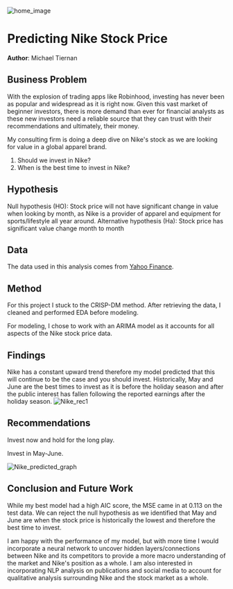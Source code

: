 ![home_image](https://user-images.githubusercontent.com/67566192/116619578-a18de780-a90e-11eb-9adc-17cdb9b48ede.jpg)
# Predicting Nike Stock Price

**Author**: Michael Tiernan

## Business Problem
With the explosion of trading apps like Robinhood, investing has never been as popular and widespread as it is right now. Given this vast market of beginner investors, there is more demand than ever for financial analysts as these new investors need a reliable source that they can trust with their recommendations and ultimately, their money. 

My consulting firm is doing a deep dive on Nike's stock as we are looking for value in a global apparel brand. 
1) Should we invest in Nike? 
2) When is the best time to invest in Nike? 

## Hypothesis
Null hypothesis (HO): Stock price will not have significant change in value when looking by month, as Nike is a provider of apparel and equipment for sports/lifestyle all year around.
Alternative hypothesis (Ha): Stock price has significant value change month to month

## Data
The data used in this analysis comes from [Yahoo Finance](https://finance.yahoo.com/quote/NKE/).  


## Method
For this project I stuck to the CRISP-DM method. After retrieving the data, I cleaned and performed EDA before modeling. 

For modeling, I chose to work with an ARIMA model as it accounts for all aspects of the Nike stock price data. 


## Findings
Nike has a constant upward trend therefore my model predicted that this will continue to be the case and you should invest. Historically, May and June are the best times to invest as it is before the holiday season and after the public interest has fallen following the reported earnings after the holiday season. 
![Nike_rec1](https://user-images.githubusercontent.com/67566192/116620445-d64e6e80-a90f-11eb-92a9-8122a654fbe9.png)

## Recommendations
Invest now and hold for the long play.

Invest in May-June.

![Nike_predicted_graph](https://user-images.githubusercontent.com/67566192/116620348-b5861900-a90f-11eb-95dc-d2b2b84a11b4.png)

## Conclusion and Future Work
While my best model had a high AIC score, the MSE came in at 0.113 on the test data. We can reject the null hypothesis as we identified that May and June are when the stock price is historically the lowest and therefore the best time to invest. 

I am happy with the performance of my model, but with more time I would incorporate a neural network to uncover hidden layers/connections between Nike and its competitors to provide a more macro understanding of the market and Nike's position as a whole. I am also interested in incorporating NLP analysis on publications and social media to account for qualitative analysis surrounding Nike and the stock market as a whole. 
    
